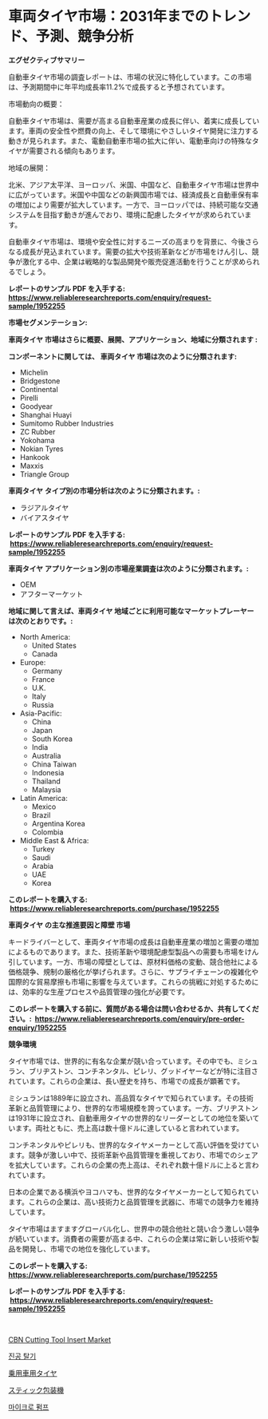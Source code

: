 <p><h1>車両タイヤ市場：2031年までのトレンド、予測、競争分析</h1></p><p><strong>エグゼクティブサマリー</strong></p>
<p><p>自動車タイヤ市場の調査レポートは、市場の状況に特化しています。この市場は、予測期間中に年平均成長率11.2%で成長すると予想されています。</p><p>市場動向の概要：</p><p>自動車タイヤ市場は、需要が高まる自動車産業の成長に伴い、着実に成長しています。車両の安全性や燃費の向上、そして環境にやさしいタイヤ開発に注力する動きが見られます。また、電動自動車市場の拡大に伴い、電動車向けの特殊なタイヤが需要される傾向もあります。</p><p>地域の展開：</p><p>北米、アジア太平洋、ヨーロッパ、米国、中国など、自動車タイヤ市場は世界中に広がっています。米国や中国などの新興国市場では、経済成長と自動車保有率の増加により需要が拡大しています。一方で、ヨーロッパでは、持続可能な交通システムを目指す動きが進んでおり、環境に配慮したタイヤが求められています。</p><p>自動車タイヤ市場は、環境や安全性に対するニーズの高まりを背景に、今後さらなる成長が見込まれています。需要の拡大や技術革新などが市場をけん引し、競争が激化する中、企業は戦略的な製品開発や販売促進活動を行うことが求められるでしょう。</p></p>
<p><strong>レポートのサンプル PDF を入手する: <a href="https://www.reliableresearchreports.com/enquiry/request-sample/1952255">https://www.reliableresearchreports.com/enquiry/request-sample/1952255</a></strong></p>
<p><strong>市場セグメンテーション:</strong></p>
<p><strong> 車両タイヤ 市場はさらに概要、展開、アプリケーション、地域に分類されます :</strong></p>
<p><strong>コンポーネントに関しては、 車両タイヤ 市場は次のように分類されます: &nbsp;</strong></p>
<p><ul><li>Michelin</li><li>Bridgestone</li><li>Continental</li><li>Pirelli</li><li>Goodyear</li><li>Shanghai Huayi</li><li>Sumitomo Rubber Industries</li><li>ZC Rubber</li><li>Yokohama</li><li>Nokian Tyres</li><li>Hankook</li><li>Maxxis</li><li>Triangle Group</li></ul></p>
<p><strong> 車両タイヤ タイプ別の市場分析は次のように分類されます。:</strong></p>
<p><ul><li>ラジアルタイヤ</li><li>バイアスタイヤ</li></ul></p>
<p><strong>レポートのサンプル PDF を入手する: &nbsp;<a href="https://www.reliableresearchreports.com/enquiry/request-sample/1952255">https://www.reliableresearchreports.com/enquiry/request-sample/1952255</a></strong></p>
<p><strong> 車両タイヤ アプリケーション別の市場産業調査は次のように分類されます。:</strong></p>
<p><ul><li>OEM</li><li>アフターマーケット</li></ul></p>
<p><strong>地域に関して言えば、車両タイヤ 地域ごとに利用可能なマーケットプレーヤーは次のとおりです。:</strong></p>
<p><ul>
    <li>
        North America:
        <ul>
            <li>United States</li>
            <li>Canada</li>
        </ul>
    </li>
    <li>
        Europe:
        <ul>
            <li>Germany</li>
            <li>France</li>
            <li>U.K.</li>
            <li>Italy</li>
            <li>Russia</li>
        </ul>
    </li>
    <li>
        Asia-Pacific:
        <ul>
            <li>China</li>
            <li>Japan</li>
            <li>South Korea</li>
            <li>India</li>
            <li>Australia</li>
            <li>China Taiwan</li>
            <li>Indonesia</li>
            <li>Thailand</li>
            <li>Malaysia</li>
        </ul>
    </li>
    <li>
        Latin America:
        <ul>
            <li>Mexico</li>
            <li>Brazil</li>
            <li>Argentina Korea</li>
            <li>Colombia</li>
        </ul>
    </li>
    <li>
        Middle East & Africa:
        <ul>
            <li>Turkey</li>
            <li>Saudi</li>
            <li>Arabia</li>
            <li>UAE</li>
            <li>Korea</li>
        </ul>
    </li>
    </ul></p>
<p><strong>このレポートを購入する: &nbsp;<a href="https://www.reliableresearchreports.com/purchase/1952255">https://www.reliableresearchreports.com/purchase/1952255</a></strong></p>
<p><strong>車両タイヤ の主な推進要因と障壁 市場</strong></p>
<p><p>キードライバーとして、車両タイヤ市場の成長は自動車産業の増加と需要の増加によるものであります。また、技術革新や環境配慮型製品への需要も市場をけん引しています。一方、市場の障壁としては、原材料価格の変動、競合他社による価格競争、規制の厳格化が挙げられます。さらに、サプライチェーンの複雑化や国際的な貿易摩擦も市場に影響を与えています。これらの挑戦に対処するためには、効率的な生産プロセスや品質管理の強化が必要です。</p></p>
<p><strong>このレポートを購入する前に、質問がある場合は問い合わせるか、共有してください。:&nbsp; <a href="https://www.reliableresearchreports.com/enquiry/pre-order-enquiry/1952255">https://www.reliableresearchreports.com/enquiry/pre-order-enquiry/1952255</a></strong></p>
<p><strong>競争環境</strong></p>
<p><p>タイヤ市場では、世界的に有名な企業が競い合っています。その中でも、ミシュラン、ブリヂストン、コンチネンタル、ピレリ、グッドイヤーなどが特に注目されています。これらの企業は、長い歴史を持ち、市場での成長が顕著です。</p><p>ミシュランは1889年に設立され、高品質なタイヤで知られています。その技術革新と品質管理により、世界的な市場規模を誇っています。一方、ブリヂストンは1931年に設立され、自動車用タイヤの世界的なリーダーとしての地位を築いています。両社ともに、売上高は数十億ドルに達していると言われています。</p><p>コンチネンタルやピレリも、世界的なタイヤメーカーとして高い評価を受けています。競争が激しい中で、技術革新や品質管理を重視しており、市場でのシェアを拡大しています。これらの企業の売上高は、それぞれ数十億ドルに上ると言われています。</p><p>日本の企業である横浜やヨコハマも、世界的なタイヤメーカーとして知られています。これらの企業は、高い技術力と品質管理を武器に、市場での競争力を維持しています。</p><p>タイヤ市場はますますグローバル化し、世界中の競合他社と競い合う激しい競争が続いています。消費者の需要が高まる中、これらの企業は常に新しい技術や製品を開発し、市場での地位を強化しています。</p></p>
<p><strong>このレポートを購入する: &nbsp; <a href="https://www.reliableresearchreports.com/purchase/1952255">https://www.reliableresearchreports.com/purchase/1952255</a></strong></p>
<p><strong>レポートのサンプル PDF を入手する: &nbsp;<a href="https://www.reliableresearchreports.com/enquiry/request-sample/1952255">https://www.reliableresearchreports.com/enquiry/request-sample/1952255</a></strong><strong></strong></p>
<p>&nbsp;</p>
<p><p><a href="https://sudsy-motorcycle-bbc.notion.site/CBN-Cutting-Tool-Insert-Market-Research-Report-Provides-thorough-Industry-Overview-which-offers-an--270c7cc2ded943598590f6d69baa9e9e">CBN Cutting Tool Insert Market</a></p><p><a href="https://medium.com/@kelvinfeenrey98677/%ED%97%88%EA%B3%B5-%EC%A0%9C%EA%B1%B0%EC%9E%A5%EC%B9%98-%EC%8B%9C%EC%9E%A5-%EC%A7%80%ED%91%9C-%ED%95%B4%EC%84%9D-%EC%8B%9C%EC%9E%A5-%EC%A0%90%EC%9C%A0%EC%9C%A8-%ED%8A%B8%EB%A0%8C%EB%93%9C-%EB%B0%8F-%EC%84%B1%EC%9E%A5-%ED%8C%A8%ED%84%B4-ef0284b7b9c8">진공 탈기</a></p><p><a href="https://github.com/oqxogxyvqe90775/Market-Research-Report-List-1/blob/main/5419399193076.md">乗用車用タイヤ</a></p><p><a href="https://medium.com/@estasprer20231/%E3%82%B9%E3%83%86%E3%82%A3%E3%83%83%E3%82%AF%E5%8C%85%E8%A3%85%E6%A9%9F%E5%B8%82%E5%A0%B4-2031%E5%B9%B4%E3%81%BE%E3%81%A7%E3%81%AE%E3%83%88%E3%83%AC%E3%83%B3%E3%83%89-%E4%BA%88%E6%B8%AC-%E7%AB%B6%E4%BA%89%E5%88%86%E6%9E%90-5f7529733c83">スティック包装機</a></p><p><a href="https://github.com/vs019sa3m8x/Market-Research-Report-List-1/blob/main/8197238192839.md">마이크로 펌프</a></p></p>